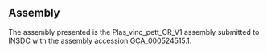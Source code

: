 

Assembly
--------

The assembly presented is the Plas\_vinc\_pett\_CR\_V1 assembly
submitted to [INSDC](http://www.insdc.org) with the assembly accession
[GCA\_000524515.1](http://www.ebi.ac.uk/ena/data/view/GCA_000524515.1).
